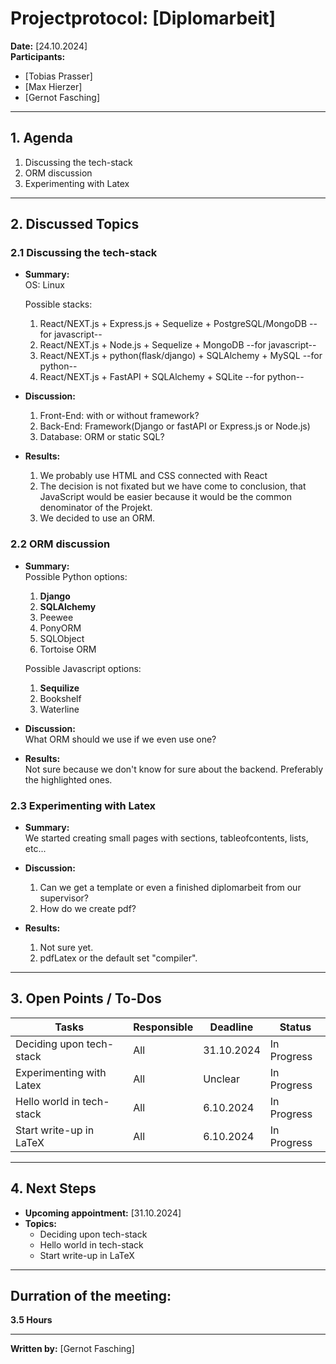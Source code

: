 # Projectprotocol: **[Diplomarbeit]**

**Date:** [24.10.2024]  
**Participants:**  
- [Tobias Prasser]  
- [Max Hierzer]  
- [Gernot Fasching]  

---

## 1. Agenda
1. Discussing the tech-stack
2. ORM discussion
3. Experimenting with Latex

---

## 2. Discussed Topics
### 2.1 Discussing the tech-stack
- **Summary:**  
  OS:
  Linux

  Possible stacks:
    1. React/NEXT.js + Express.js + Sequelize + PostgreSQL/MongoDB --for javascript--
    2. React/NEXT.js + Node.js + Sequelize + MongoDB               --for javascript--
    3. React/NEXT.js + python(flask/django) + SQLAlchemy + MySQL   --for python--
    4. React/NEXT.js + FastAPI + SQLAlchemy + SQLite               --for python--
- **Discussion:**  
  1. Front-End: with or without framework?
  2. Back-End: Framework(Django or fastAPI or Express.js or Node.js)
  3. Database: ORM or static SQL?
- **Results:**  
  1. We probably use HTML and CSS connected with React
  2. The decision is not fixated but we have come to conclusion, that JavaScript would be easier because it would be the common denominator of the Projekt.
  3. We decided to use an ORM.

### 2.2 ORM discussion
- **Summary:**  
  Possible Python options:
    1. **Django**
    2. **SQLAlchemy**
    3. Peewee
    4. PonyORM
    5. SQLObject
    6. Tortoise ORM

  Possible Javascript options:
    1. **Sequilize**
    2. Bookshelf
    3. Waterline
- **Discussion:**  
  What ORM should we use if we even use one?
- **Results:**  
  Not sure because we don't know for sure about the backend.
  Preferably the highlighted ones. 

### 2.3 Experimenting with Latex
- **Summary:**  
  We started creating small pages with sections, tableofcontents, lists, etc...

- **Discussion:**  
  1. Can we get a template or even a finished diplomarbeit from our supervisor?
  2. How do we create pdf?
- **Results:**  
  1. Not sure yet.
  2. pdfLatex or the default set "compiler".

---

## 3. Open Points / To-Dos
| Tasks                      | Responsible    | Deadline       | Status       |
|----------------------------|----------------|----------------|--------------|
| Deciding upon tech-stack   | All            | 31.10.2024     | In Progress  |
| Experimenting with Latex   | All            | Unclear        | In Progress  |
| Hello world in tech-stack  | All            | 6.10.2024      | In Progress  |
| Start write-up in LaTeX    | All            | 6.10.2024      | In Progress  |

---

## 4. Next Steps
- **Upcoming appointment:** [31.10.2024]  
- **Topics:**  
  - Deciding upon tech-stack
  - Hello world in tech-stack
  - Start write-up in LaTeX

---

## Durration of the meeting:
 **3.5 Hours**

---

**Written by:** [Gernot Fasching]
